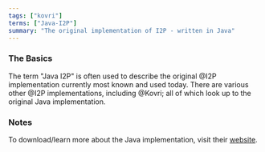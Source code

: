 ```yaml
---
tags: ["kovri"]
terms: ["Java-I2P"]
summary: "The original implementation of I2P - written in Java"
---
```


### The Basics

The term "Java I2P" is often used to describe the original @I2P implementation currently most known and used today. There are various other @I2P implementations, including @Kovri; all of which look up to the original Java implementation.

### Notes

To download/learn more about the Java implementation, visit their [website](https://geti2p.net/).
